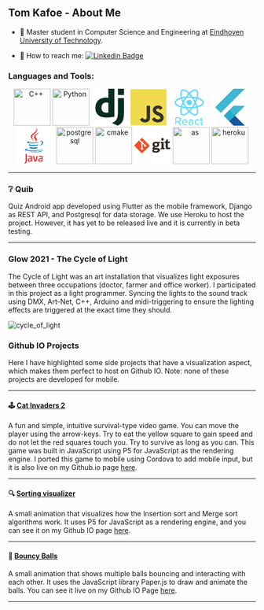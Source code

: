 ## Tom Kafoe - About Me

- 📖 Master student in Computer Science and Engineering at [Eindhoven University of Technology](https://www.tue.nl/en/).
  
- 💬 How to reach me: [![Linkedin Badge](https://img.shields.io/badge/-tkafoe-blue?style=flat&logo=Linkedin&logoColor=white)](https://www.linkedin.com/in/tkafoe/)

### Languages and Tools:

<div align="center" style="display: inline-block">
  <img src="https://cdn.jsdelivr.net/gh/devicons/devicon/icons/cplusplus/cplusplus-original.svg" title="C++" **alt="C++" width="75" height="75"/>
  <img src="https://cdn.jsdelivr.net/gh/devicons/devicon/icons/python/python-original.svg" title="Python" **alt="Python" width="75" height="75" />
      <img src="https://github.com/devicons/devicon/blob/master/icons/django/django-plain.svg" title="Django" **alt="Django" width="75" height="75"/>
    <img src="https://github.com/devicons/devicon/blob/master/icons/javascript/javascript-original.svg" title="JavaScript" alt="JavaScript" width="75" height="75"/>&nbsp;
    <img src="https://github.com/devicons/devicon/blob/master/icons/react/react-original-wordmark.svg" title="React" alt="React" width="75" height="75"/>&nbsp;
    <img src="https://github.com/devicons/devicon/blob/master/icons/flutter/flutter-original.svg" title="Flutter" alt="Flutter" width="75" height="75"/>&nbsp;
  <img src="https://github.com/devicons/devicon/blob/master/icons/java/java-original-wordmark.svg" title="Java" alt="Java" width="75" height="75"/>&nbsp;
<img src="https://cdn.jsdelivr.net/gh/devicons/devicon/icons/postgresql/postgresql-original.svg" title="postgresql" **alt="postgresql" width="75" height="75" />
<img src="https://cdn.jsdelivr.net/gh/devicons/devicon/icons/cmake/cmake-original.svg" 
title="cmake" **alt="cmake" width="75" height="75" />
  <img src="https://github.com/devicons/devicon/blob/master/icons/git/git-original-wordmark.svg" title="Git" **alt="Git" width="75" height="75"/>
<img src="https://cdn.jsdelivr.net/gh/devicons/devicon/icons/androidstudio/androidstudio-original.svg" title="as" **alt="as" width="75" height="75" />
<img src="https://cdn.jsdelivr.net/gh/devicons/devicon/icons/heroku/heroku-original.svg" title="heroku" **alt="heroku" width="75" height="75"  />      
</div>

---

### ❔ Quib  
Quiz Android app developed using Flutter as the mobile framework, Django as REST API, and Postgresql for data storage. We use Heroku to host the project. However, it has yet to be released live and it is currently in beta testing.

---

### Glow 2021 - The Cycle of Light
The Cycle of Light was an art installation that visualizes light exposures between three occupations (doctor, farmer and office worker). I participated in this project as a light programmer. Syncing the lights to the sound track using DMX, Art-Net, C++, Arduino and midi-triggering to ensure the lighting effects are triggered at the exact time they should.

![cycle_of_light](https://github.com/TKafoe/TKafoe/assets/35031598/a1d01f98-4227-426b-9aae-751b453c72f6)

### Github IO Projects

Here I have highlighted some side projects that have a visualization aspect, which makes them perfect to host on Github IO.
Note: none of these projects are developed for mobile.

---

#### 🕹️ [Cat Invaders 2](https://tkafoe.github.io/CatInvaders2)

A fun and simple, intuitive survival-type video game. You can move the player using the arrow-keys. Try to eat the yellow square to gain speed and do not let the red squares touch you. Try to survive as long as you can. This game was built in JavaScript using P5 for JavaScript as the rendering engine. I ported this game to mobile using
Cordova to add mobile input, but it is also live on my Github.io page [here](https://tkafoe.github.io/CatInvaders2).

---

#### 🔍 [Sorting visualizer](https://tkafoe.github.io/SortingVisualiser)

A small animation that visualizes how the Insertion sort and Merge sort algorithms work. It uses P5 for JavaScript as a rendering engine, and you can see it on my Github IO page [here](https://tkafoe.github.io/SortingVisualiser).

---

#### 🎱 [Bouncy Balls](https://tkafoe.github.io/BouncyBalls/)

A small animation that shows multiple balls bouncing and interacting with each other. It uses the JavaScript library Paper.js to draw and animate the balls. You can see it live on my Github IO Page [here](https://tkafoe.github.io/BouncyBalls/).

---
